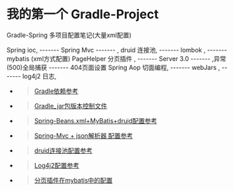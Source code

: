 # 我的第一个 Gradle-Project

<div>Gradle-Spring 多项目配置笔记(大量xml配置)</div>

 Spring ioc, ------- Spring Mvc  ------- , druid 连接池,  ------- lombok ,  ------- mybatis (xml方式配置)
 PageHelper 分页插件 , -------  Server 3.0  ------- ,异常(500)全局捕获  ------- 404页面设置
 Spring Aop 切面编程,  ------- webJars , -------  log4j2 日志, 
 
 * >  [Gradle依赖参考](https://github.com/zhou151/Gradle-Project/blob/master/hello_gradle/build.gradle)
 * >  [Gradle_jar包版本控制文件](https://github.com/zhou151/Gradle-Project/blob/master/hello_gradle/config.gradle)
 * >  [Spring-Beans.xml+MyBatis+druid配置参考](https://github.com/zhou151/Gradle-Project/blob/master/hello_gradle/src/main/resources/applicationContext.xml)
 
 * > [Spring-Mvc + json解析器 配置参考](https://github.com/zhou151/Gradle-Project/blob/master/hello_gradle/src/main/resources/dispatcher-servlet.xml)
 
 * > [druid连接池配置参考](https://github.com/zhou151/Gradle-Project/blob/master/hello_gradle/src/main/resources/druid.properties)

 * > [Log4j2配置参考](https://github.com/zhou151/Gradle-Project/blob/master/hello_gradle/src/main/resources/log4j2.xml)
 
 * > [分页插件在mybatis中的配置](https://github.com/zhou151/Gradle-Project/blob/master/hello_gradle/src/main/resources/mybatis_config.xml)


